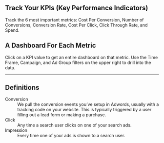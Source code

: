 ## Track Your KPIs (Key Performance Indicators)
Track the 6 most important metrics: Cost Per Conversion, Number of Conversions, Conversion Rate,  Cost Per Click, Click Through Rate, and Spend.

## A Dashboard For Each Metric
Click on a KPI value to get an entire dashboard on that metric. Use the Time Frame, Campaign, and Ad Group filters on the upper right to drill into the data.

---

## Definitions

<dl>
  <dt>Conversion</dt>
  <dd>We pull the conversion events you’ve setup in Adwords, usually with a tracking code on your website. This is typically triggered by a user filling out a lead form or making a purchase.</dd>
  <dt>Click</dt>
  <dd>Any time a search user clicks on one of your search ads.</dd>
  <dt>Impression</dt>
  <dd>Every time one of your ads is shown to a search user.</dd>
</dl>

